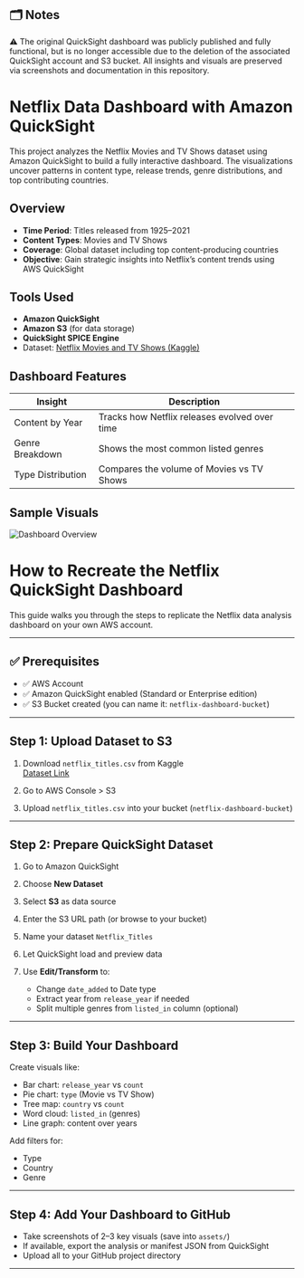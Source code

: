 ## 🗂️ Notes

⚠️ The original QuickSight dashboard was publicly published and fully functional, but is no longer accessible due to the deletion of the associated QuickSight account and S3 bucket. All insights and visuals are preserved via screenshots and documentation in this repository.


# Netflix Data Dashboard with Amazon QuickSight

This project analyzes the Netflix Movies and TV Shows dataset using Amazon QuickSight to build a fully interactive dashboard. The visualizations uncover patterns in content type, release trends, genre distributions, and top contributing countries.

## Overview

- **Time Period**: Titles released from 1925–2021  
- **Content Types**: Movies and TV Shows  
- **Coverage**: Global dataset including top content-producing countries  
- **Objective**: Gain strategic insights into Netflix’s content trends using AWS QuickSight  

## Tools Used

- **Amazon QuickSight**
- **Amazon S3** (for data storage)
- **QuickSight SPICE Engine**
- Dataset: [Netflix Movies and TV Shows (Kaggle)](https://www.kaggle.com/datasets/shivamb/netflix-shows)

## Dashboard Features

| Insight | Description |
|--------|-------------|
| Content by Year | Tracks how Netflix releases evolved over time |
| Genre Breakdown | Shows the most common listed genres |
| Type Distribution | Compares the volume of Movies vs TV Shows |

## Sample Visuals

![Dashboard Overview](assets/Netflix%20Dashboard.png)


# How to Recreate the Netflix QuickSight Dashboard

This guide walks you through the steps to replicate the Netflix data analysis dashboard on your own AWS account.

---

## ✅ Prerequisites

- ✅ AWS Account
- ✅ Amazon QuickSight enabled (Standard or Enterprise edition)
- ✅ S3 Bucket created (you can name it: `netflix-dashboard-bucket`)

---

## Step 1: Upload Dataset to S3

1. Download `netflix_titles.csv` from Kaggle  
   [Dataset Link](https://www.kaggle.com/datasets/shivamb/netflix-shows)

2. Go to AWS Console > S3  
3. Upload `netflix_titles.csv` into your bucket (`netflix-dashboard-bucket`)

---

## Step 2: Prepare QuickSight Dataset

1. Go to Amazon QuickSight  
2. Choose **New Dataset**  
3. Select **S3** as data source  
4. Enter the S3 URL path (or browse to your bucket)  
5. Name your dataset `Netflix_Titles`

6. Let QuickSight load and preview data  
7. Use **Edit/Transform** to:
   - Change `date_added` to Date type  
   - Extract year from `release_year` if needed  
   - Split multiple genres from `listed_in` column (optional)

---

## Step 3: Build Your Dashboard

Create visuals like:
- Bar chart: `release_year` vs `count`
- Pie chart: `type` (Movie vs TV Show)
- Tree map: `country` vs `count`
- Word cloud: `listed_in` (genres)
- Line graph: content over years

Add filters for:
- Type
- Country
- Genre

---

## Step 4: Add Your Dashboard to GitHub

- Take screenshots of 2–3 key visuals (save into `assets/`)
- If available, export the analysis or manifest JSON from QuickSight
- Upload all to your GitHub project directory

---







